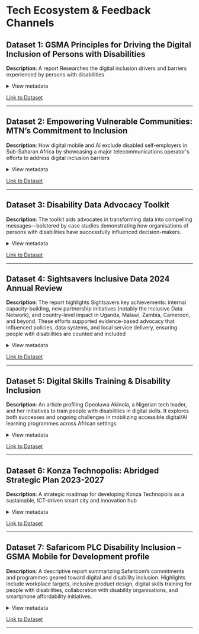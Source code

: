<!-- markdownlint-disable MD033 -->

# Tech Ecosystem & Feedback Channels  

## Dataset 1: GSMA Principles for Driving the Digital Inclusion of Persons with Disabilities

**Description**: A report Researches the digital inclusion drivers and barriers
experienced by persons with disabilities
<details>  
<summary>View metadata</summary>  

- **Source**: GSMA  
- **Type**: Report  
- **Timeframe**: December 2020  
- **Format**: PDF Report
- **Connection To Research**:Focuses specifically on
emerging markets (including Sub-Saharan Africa) and identifies key barriers
like unaffordable internet-enabled devices, lack of knowledge about accessible
mobile products, and inaccessible design of digital services.
- **Limitations**: focuses only on mobile technology without addressing AI
barriers, and doesn't examine self-employment or entrepreneurship challenges specifically.

</details>  

[Link to Dataset](https://www.gsma.com/solutions-and-impact/connectivity-for-good/mobile-for-development/wp-content/uploads/2020/12/GSMA_Principles-for-driving-the-digital-inclusion-of-persons-with-disabilities_Final-accessible-file.pdf)

---  

## Dataset 2: Empowering Vulnerable Communities: MTN’s Commitment to Inclusion

**Description**: How digital mobile and AI exclude disabled self-employers in
Sub-Saharan Africa by showcasing a major telecommunications operator's efforts
to address digital inclusion barriers
<details>  
<summary>View metadata</summary>  

- **Source**: MTN Group  
- **Type**: Corporate Announcement  
- **Timeframe**: September 2023  
- **Format**: Web Article
- **Connection To Research**:This dataset directly
supports understanding of how digital mobile and AI technologies can include or
exclude people with disabilities through practical interventions, inclusive
design, or mobile service innovation across SSA.

- **Limitations**: There's no mention of AI-specific exclusions, no data on
outcomes or effectiveness of these programs, and no analysis of how these
initiatives impact disabled people's ability to start or run businesses

</details>  

[Link to Dataset](https://www.mtn.com/empowering-vulnerable-communities-mtns-commitment-to-inclusive-technology/)

---  

## Dataset 3: Disability Data Advocacy Toolkit

**Description**: The toolkit aids advocates in transforming data into compelling
messages—bolstered by case studies demonstrating how organisations of persons
with disabilities have successfully influenced decision-makers.
<details>  
<summary>View metadata</summary>  

- **Source**: CBM Global Disability Inclusion  
- **Type**: Toolkit and Case Studies  
- **Timeframe**: February 2024  
- **Format**: PDF
- **Connection To Research**:Offer significant insights
into how digital and mobile technologies can exclude persons with disabilities,
which would inherently extend to those who are self-employed, particularly
within the context of Sub-Saharan Africa.
- **Limitations**: The dataset does not provide insights into digital or
AI-related exclusion.

</details>

[Link to Dataset](https://cbm-global.org/wp-content/uploads/2021/12/Disability_Data_advocacy_toolkit_English.pdf)

---  

## Dataset 4: Sightsavers Inclusive Data 2024 Annual Review

**Description**: The report highlights Sightsavers key achievements: internal
capacity-building, new partnership initiatives (notably the Inclusive Data
Network), and country-level impact in Uganda, Malawi, Zambia, Cameroon, and
beyond. These efforts supported evidence-based advocacy that influenced
policies, data systems, and local service delivery, ensuring people with
disabilities are counted and included
<details>  
<summary>View metadata</summary>  

- **Source**: Sightsavers (International NGO)  
- **Type**: Strategic Program Report
- **Timeframe**: January–December 2024
- **Format**: PDF
- **Connection To Research**:Highlighting the absence of
disability-disaggregated data in national digital and economic systems, making
disabled self-employers invisible to AI and mobile platform designers.
Demonstrating how data exclusion leads to technological exclusion,
particularly in areas like financial services, e-commerce, and digital skilling initiatives.
- **Limitations**: Focuses more on policy and system-level change, not
specifically on entrepreneurship or self-employment use cases. Limited direct
reference to AI or specific mobile platform case studies

</details>  

[Link to Dataset](https://www.sightsavers.org/wp-content/uploads/2025/03/Sightsavers-inclusive-data-2024-annual-review_updated-Feb-2025.pdf)

---  

## Dataset 5: Digital Skills Training & Disability Inclusion

**Description**: An article profiling Opeoluwa Akinola, a Nigerian tech leader,
and her initiatives to train people with disabilities in digital skills. It
explores both successes and ongoing challenges in mobilizing accessible
digital/AI learning programmes across African settings
<details>  
<summary>View metadata</summary>  

- **Source**: TechCabal – A leading African tech news outlet
- **Type**: News Article
- **Timeframe**: May 2025
- **Format**: Web Article
- **Connection To Research**:Supports the research
 question by illustrating how digital mobile and AI tools often exclude disabled
self-employers through a lack of foundational access. It shows that without
inclusive digital skills training, people with disabilities are unable to take
advantage of mobile-based or AI-driven opportunities like online
entrepreneurship, digital finance, or e-commerce.
- **Limitations**: There is no detailed exploration of how specific AI
technologies are excluding or could be adapted for disabled self-employers.
the article centers more on training initiatives than on actual entrepreneurial
use of digital tools, so it touches on a key barrier without fully exploring
the business outcomes.

</details>  

[Link to Dataset](https://techcabal.com/2025/05/29/digital-skills-training-people-with-disabilities/)

---  

## Dataset 6: Konza Technopolis: Abridged Strategic Plan 2023-2027

**Description**: A strategic roadmap for developing Konza Technopolis as a
sustainable, ICT-driven smart city and innovation hub
<details>  
<summary>View metadata</summary>  

- **Source**: Konza Technopolis Development Authority
- **Type**: Strategic Plan
- **Timeframe**: April 2025
- **Format**: PDF
- **Connection To Research**:Outlines Kenya’s ambitious
vision for a smart city driven by digital and AI technologies but offers little
direct attention to the needs of disabled self-employers
- **Limitations**: Accessibility considerations are absent from its digital
training and infrastructure rollout, and references to disability are generic
and unaccompanied by actionable frameworks or funding. As a result, the plan
risks reinforcing exclusion rather than closing existing gaps for disabled
self-employers in the digital economy.

</details>  

[Link to Dataset](https://konza.go.ke/wp-content/uploads/2025/04/Konza-Technopolis-Abridged-Strategic-Plan_2023-2027.pdf)

---  

## Dataset 7: Safaricom PLC Disability Inclusion – GSMA Mobile for Development profile

**Description**: A descriptive report summarizing Safaricom’s commitments and
programmes geared toward digital and disability inclusion. Highlights include
workplace targets, inclusive product design, digital skills training for people
with disabilities, collaboration with disability organisations, and smartphone
affordability initiatives.

<details>  
<summary>View metadata</summary>  

- **Source**: GSMA “Mobile for Development” – Safaricom PLC profile
- **Type**: Corporate Profile
- **Timeframe**: Current – initiatives announced and active as of June 2025
- **Format**: Webpage summary
- **Connection To Research**:This GSMA profile of
Safaricom illustrates how digital mobile services can either include or exclude
disabled self-employers in Sub-Saharan Africa, depending on design and
implementation. Safaricom has made public commitments to disability inclusion,
including accessible product development, smartphone affordability programs, and
digital skills training for persons with disabilities.
- **Limitations**: It focuses on corporate actions and commitments, not on
real-world user experience,leaving out how disabled entrepreneurs interact with
AI systems or mobile platforms in practice.

</details>  

[Link to Dataset](https://www.gsma.com/solutions-and-impact/connectivity-for-good/mobile-for-development/gsma_orgs/safaricom-plc-3/)

---  
</details>
